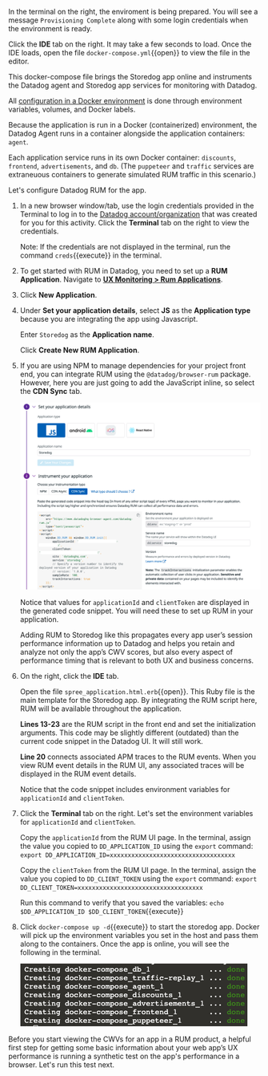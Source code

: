 In the terminal on the right, the enviroment is being prepared. You will see a message `Provisioning Complete` along with some login credentials when the environment is ready.

Click the **IDE** tab on the right. It may take a few seconds to load. Once the IDE loads, open the file `docker-compose.yml`{{open}} to view the file in the editor. 

This docker-compose file brings the Storedog app online and instruments the Datadog agent and Storedog app services for monitoring with Datadog. 
     
All <a href="https://docs.datadoghq.com/agent/docker/?tab=standard" target="_blank">configuration in a Docker environment</a> is done through environment variables, volumes, and Docker labels.

Because the application is run in a Docker (containerized) environment, the Datadog Agent runs in a container alongside the application containers: `agent`. 
     
Each application service runs in its own Docker container: `discounts`, `frontend`, `advertisements`, and `db`. (The `puppeteer` and `traffic` services are extraneuous containers to generate simulated RUM traffic in this scenario.)

Let's configure Datadog RUM for the app.

1. In a new browser window/tab, use the login credentials provided in the Terminal to log in to the <a href="https://app.datadoghq.com/account/login" target="_datadog">Datadog account/organization</a> that was created for you for this activity. Click the **Terminal** tab on the right to view the credentials.

    Note: If the credentials are not displayed in the terminal, run the command `creds`{{execute}} in the terminal.

2. To get started with RUM in Datadog, you need to set up a **RUM Application**. Navigate to <a href="https://app.datadoghq.com/rum/list" target="_datadog">**UX Monitoring > Rum Applications**</a>.

3. Click **New Application**.

4. Under **Set your application details**, select **JS** as the **Application type** because you are integrating the app using Javascript.

    Enter `Storedog` as the **Application name**.

    Click **Create New RUM Application**.

5. If you are using NPM to manage dependencies for your project front end, you can integrate RUM using the `@datadog/browser-rum` package. However, here you are just going to add the JavaScript inline, so select the **CDN Sync** tab.

    ![cdnsync](assets/cdnsync.png)

    Notice that values for `applicationId` and `clientToken` are displayed in the generated code snippet. You will need these to set up RUM in your application.
    
    Adding RUM to Storedog like this propagates every app user’s session performance information up to Datadog and helps you retain and analyze not only the app’s CWV scores, but also every aspect of performance timing that is relevant to both UX and business concerns.

6. On the right, click the **IDE** tab.  

    Open the file `spree_application.html.erb`{{open}}. This Ruby file is the main template for the Storedog app. By integrating the RUM script here, RUM will be available throughout the application.

    **Lines 13-23** are the RUM script in the front end and set the initialization arguments. This code may be slightly different (outdated) than the current code snippet in the Datadog UI. It will still work.

    **Line 20** connects associated APM traces to the RUM events. When you view RUM event details in the RUM UI, any associated traces will be displayed in the RUM event details.

    Notice that the code snippet includes environment variables for `applicationId` and `clientToken`.

7. Click the **Terminal** tab on the right. Let's set the environment variables for `applicationId` and `clientToken`.
    
    Copy the `applicationId` from the RUM UI page. In the terminal, assign the value you copied to `DD_APPLICATION_ID` using the `export` command: `export DD_APPLICATION_ID=xxxxxxxxxxxxxxxxxxxxxxxxxxxxxxxxxxx`

    Copy the `clientToken` from the RUM UI page. In the terminal, assign the value you copied to `DD_CLIENT_TOKEN` using the `export` command: `export DD_CLIENT_TOKEN=xxxxxxxxxxxxxxxxxxxxxxxxxxxxxxxxxxx`
    
    Run this command to verify that you saved the variables: `echo $DD_APPLICATION_ID $DD_CLIENT_TOKEN`{{execute}}

8. Click `docker-compose up -d`{{execute}} to start the storedog app. Docker will pick up the environment variables you set in the host and pass them along to the containers. Once the app is online, you will see the following in the terminal.

    ![docker-compose-up](assets/docker-compose-up.png)

Before you start viewing the CWVs for an app in a RUM product, a helpful first step for getting some basic information about your web app’s UX performance is running a synthetic test on the app's performance in a browser. Let's run this test next.